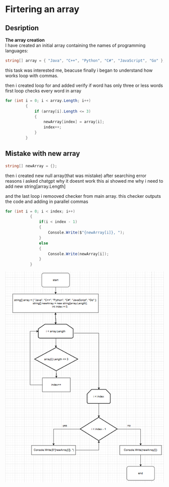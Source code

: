 # Firtering an array
## Desription

**The array creation**  
   I have created an initial array containing the names of programming languages:
   
   ```csharp
string[] array = { "Java", "C++", "Python", "C#", "JavaScript", "Go" };
```
this task was interested me, beacuse finally i began to understand how works loop with commas.

then i created loop for and added verify if word has only three or less words
first loop checks every word in array
   ```csharp
for (int i = 0; i < array.Length; i++)
            {
                if (array[i].Length <= 3)
                {
                    newArray[index] = array[i];
                    index++;
                }
            }
```

## Mistake with new array
```csharp
string[] newArray = {};
```
then i created  new null array(that was mistake)
after searching error reasons i asked chatgpt why it doesnt work
this ai showed me why i need to add new string[array.Length]

and the last loop i remooved checker from main array.
this checker outputs the code and adding in parallel commas
 ```csharp
for (int i = 0; i < index; i++)
            {
                if(i < index - 1)
                {
                    Console.Write($"{newArray[i]}, ");
                }
                else
                {
                    Console.Write(newArray[i]);
                }
            }
```

![flowchart](https://github.com/Sh0kerbled/OnlyArray/blob/master/Снимок%20экрана%202024-11-13%20134317.png)
